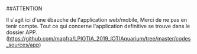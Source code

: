 ##ATTENTION

Il s'agit ici d'une ébauche de l'application web/mobile, Merci de ne pas en tenir compte.
Tout ce qui concerne l'application definitive se trouve dans le dossier APP. 
(https://github.com/mapfra/LPIOTIA_2019_IOTIAquarium/tree/master/codes_sources/app)
